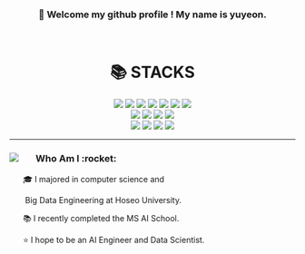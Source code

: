 <!-- ![header](https://capsule-render.vercel.app/api?type=cylinder&color=000000&height=150&section=header&text=893107&fontColor=ffffff&fontSize=70&animation=fadeIn&fontAlignY=55&desc=%20&descAlignY=62&descAlign=62) -->
<div align="center"> 
 
###  🙋 Welcome my github profile ! My name is yuyeon. 
 <br/>

<div align=center><h1>📚 STACKS</h1></div>
  <img src="https://img.shields.io/badge/python-3776AB?style=for-the-badge&logo=python&logoColor=white"> 
  <img src="https://img.shields.io/badge/PyTorch-EE4C2C?style=for-the-badge&logo=PyTorch&logoColor=white"> 
  <img src="https://img.shields.io/badge/cnn-CC0000?style=for-the-badge&logo=cnn&logoColor=white">
  <img src="https://img.shields.io/badge/opencv-5C3EE8?style=for-the-badge&logo=opencv&logoColor=white">
  <img src="https://img.shields.io/badge/numpy-013243?style=for-the-badge&logo=numpy&logoColor=white">
  <img src="https://img.shields.io/badge/pandas-150458?style=for-the-badge&logo=pandas&logoColor=white">
  <img src="https://img.shields.io/badge/tensorflow-FF6F00?style=for-the-badge&logo=tensorflow&logoColor=white">
  <br/>
  <img src="https://img.shields.io/badge/mysql-4479A1?style=for-the-badge&logo=mysql&logoColor=white"> 
  <img src="https://img.shields.io/badge/mariadb-003545?style=for-the-badge&logo=mariadb&logoColor=white">
  <img src="https://img.shields.io/badge/docker-2496ED?style=for-the-badge&logo=docker&logoColor=white">
  <img src="https://img.shields.io/badge/powerbi-F2C811?style=for-the-badge&logo=powerbi&logoColor=white">
  <br>
  <img src="https://img.shields.io/badge/azuredevops-0078D7?style=for-the-badge&logo=azuredevops&logoColor=white">
  <img src="https://img.shields.io/badge/Java-007396?style=for-the-badge&logo=Java&logoColor=white">
  <img src="https://img.shields.io/badge/R-276DC3?style=for-the-badge&logo=R&logoColor=white">
  <img src="https://img.shields.io/badge/github-181717?style=for-the-badge&logo=github&logoColor=white">

 </div>

 -------------

<!-- <div align="center">
  <img align="left" src="https://github-readme-stats.vercel.app/api?username=yuyeon-choi&show_icons=true&theme=radical"></img>
</div>  -->

 
<div align="center">
     <img align="left" src="https://github-readme-stats.vercel.app/api?username=yuyeon-choi&show_icons=true&theme=radical"></img>
     <div align="left" marginright="50px" >
        <h3>&nbsp&nbsp&nbsp&nbsp&nbsp&nbsp
        Who Am I :rocket: </h3>
        <p> &nbsp&nbsp&nbsp&nbsp&nbsp&nbsp🎓 I majored in computer science and </p>
        <p> &nbsp&nbsp&nbsp&nbsp&nbsp&nbsp    Big Data Engineering at Hoseo University.</p>
        <p> &nbsp&nbsp&nbsp&nbsp&nbsp&nbsp📚 I recently completed the MS AI School.</p>
        <p> &nbsp&nbsp&nbsp&nbsp&nbsp&nbsp⭐ I hope to be an AI Engineer and Data Scientist.</p>
<!--         <p> &nbsp&nbsp&nbsp&nbsp&nbsp&nbsp📝 Software Engineer</p> -->
     </div>
  </div>  

